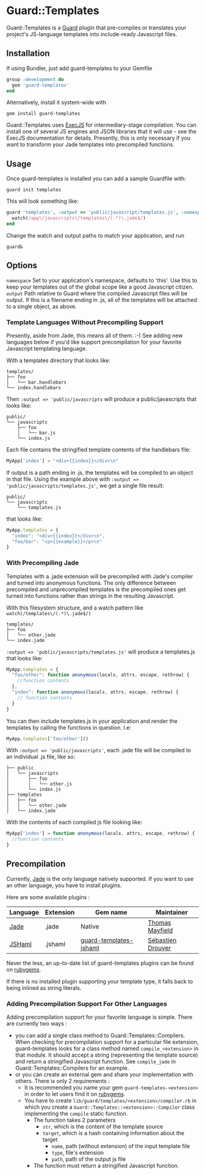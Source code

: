 # Guard::Templates

Guard::Templates is a [Guard](https://github.com/guard/guard) plugin that pre-compiles or translates your project's JS-language templates into include-ready Javascript files.

## Installation
If using Bundler, just add guard-templates to your Gemfile

```ruby
group :development do
  gem 'guard-templates'
end
```

Alternatively, install it system-wide with 

```
gem install guard-templates
```

Guard::Templates uses [ExecJS](https://github.com/sstephenson/execjs) for intermediary-stage compilation. You can install one of several JS engines and JSON libraries that it will use - see the ExecJS documentation for details. Presently, this is only necessary if you want to transform your Jade templates into precompiled functions.

## Usage
Once guard-templates is installed you can add a sample Guardfile with:

```
guard init templates
```

This will look something like:

```ruby
guard 'templates', :output => 'public/javascript/templates.js', :namespace => 'MyApp' do
  watch(/app\/javascripts\/templates\/(.*)\.jade$/)
end
```

Change the watch and output paths to match your application, and run 

```
guard&
```

## Options

```namespace``` Set to your application's namespace, defaults to 'this'. Use this to keep your templates out of the global scope like a good Javascript citizen. 
```output``` Path relative to Guard where the compiled Javascript files will be output. If this is a filename ending in .js, all of the templates will be attached to a single object, as above.

### Template Languages Without Precompiling Support
Presently, aside from Jade, this means all of them. :-) See adding new languages below if you'd like support precompilation for your favorite Javascript templating language.

With a templates directory that looks like:

```
templates/
├── foo
│   └── bar.handlebars
└── index.handlebars
```

Then ```:output => 'public/javascripts``` will produce a public/javascripts that looks like:

```
public/
└── javascripts
    ├── foo
    │   └── bar.js
    └── index.js
```

Each file contains the stringified template contents of the handlebars file:

```javascript
MyApp['index'] = "<div>{{index}}</div>\n"
```

If output is a path ending in .js, the templates will be compiled to an object in that file. Using the example above with ```:output => 'public/javascripts/templates.js'```, we get a single file result:

```
public/
└── javascripts
    └── templates.js
```

that looks like:

```javascript
MyApp.templates = {
  "index": "<div>{{index}}</div>\n",
  "foo/bar": "<p>{{example}}</p>\n"
}
```

### With Precompiling Jade
Templates with a .jade extension will be precompiled with Jade's compiler and turned into anonymous functions. The only difference between precompiled and unprecompiled templates is the precompiled ones get turned into functions rather than strings in the resulting Javascript.

With this filesystem structure, and a watch pattern like ```watch(/templates\/(.*)\.jade$/)```

```
templates/
├── foo
│   └── other.jade
└── index.jade
```

```:output => 'public/javascripts/templates.js'``` will produce a templates.js that looks like:

```javascript
MyApp.templates = {
  "foo/other": function anonymous(locals, attrs, escape, rethrow) {
    //function contents
  },
  "index": function anonymous(locals, attrs, escape, rethrow) {
    // function contents
  }
}
```

You can then include templates.js in your application and render the templates by calling the functions in question. I.e:

```javascript
MyApp.templates['foo/other']()
```

With ```:output => 'public/javascripts'```, each .jade file will be compiled to an individual .js file, like so:

```
├── public
│   └── javascripts
│       ├── foo
│       │   └── other.js
│       └── index.js
├── templates
│   ├── foo
│   │   └── other.jade
│   └── index.jade
```

With the contents of each compiled js file looking like:

```javascript
MyApp['index'] = function anonymous(locals, attrs, escape, rethrow) {
  //function contents
}
```

## Precompilation 
Currently, [Jade](https://github.com/visionmedia/jade) is the only language natively supported. If you want to use an other language, you have to install plugins.

Here are some available plugins :

<table>
  <thead>
    <tr>
      <th>Language</th>
      <th>Extension</th>
      <th>Gem name</th>
      <th>Maintainer</th>
    </tr>
  </thead>
  <tbody>
    <tr>
      <td><a href="http://github.com/visionmedia/jade">Jade</a></td>
      <td>.jade</td>
      <td>Native</td>
      <td><a href="http://github.com/thegreatape">Thomas Mayfield</a></td>
    </tr>
    <tr>
      <td><a href="http://github.com/sdrdis/haml_to_js">JSHaml</a></td>
      <td>.jshaml</td>
      <td><a href="http://github.com/sdrdis/guard-templates-jshaml">guard-templates-jshaml</a></td>
      <td><a href="http://github.com/sdrdis">Sébastien Drouyer</a></td>
    </tr>
  </tbody>
</table>

Never the less, an up-to-date list of guard-templates plugins can be found on [rubygems](https://rubygems.org/search?query=guard-templates-).

If there is no installed plugin supporting your template type, it falls back to being inlined as string literals.

### Adding Precompilation Support For Other Languages
Adding precompilation support for your favorite language is simple. There are currently two ways :
* you can add a single class method to Guard::Templates::Compilers. When checking for precompilation support for a particular file extension, guard-templates looks for a class method named ```compile_<extension>``` in that module. It should accept a string (representing the template source) and return a stringified Javascript function. See ```compile_jade``` in Guard::Templates::Compilers for an example.
* or you can create an external gem and share your implementation with others. There is only 2 requirements :
  * It is recommended you name your gem ```guard-templates-<extension>``` in order to let users find it on [rubygems](https://rubygems.org/search?query=guard-templates-).
  * You have to create ```lib/guard/templates/<extension>/compiler.rb``` in which you create a ```Guard::Templates::<extension>::Compiler``` class implementing the ```compile``` static function.
      * The function takes 2 parameters
          * ```str```, which is the content of the template source
          * ```target```, which is a hash containing information about the target
              * ```name```, path (without extension) of the input template file
              * ```type```, file's extension
              * ```path```, path of the output js file
      * The function must return a stringified Javascript function.

